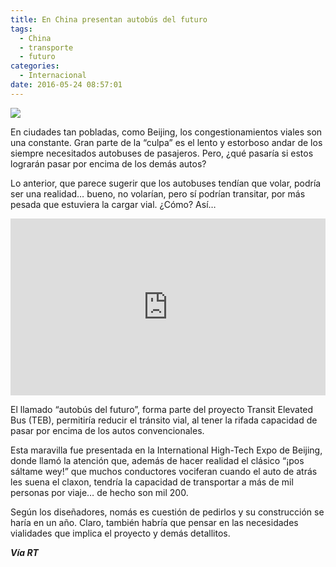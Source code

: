 ```yaml
---
title: En China presentan autobús del futuro
tags:
  - China
  - transporte
  - futuro
categories:
  - Internacional
date: 2016-05-24 08:57:01
---
```

![](https://res.cloudinary.com/pidmx/image/upload/v1464098271/autobus-del-futuro_gkiqeh.jpg)

En ciudades tan pobladas, como Beijing, los congestionamientos viales son una constante. Gran parte de la “culpa” es el lento y estorboso andar de los siempre necesitados autobuses de pasajeros. Pero, ¿qué pasaría si estos lograrán pasar por encima de los demás autos?

Lo anterior, que parece sugerir que los autobuses tendían que volar, podría ser una realidad… bueno, no volarían, pero sí podrían transitar, por más pesada que estuviera la cargar vial. ¿Cómo? Así…

<style>.embed-container { position: relative; padding-bottom: 56.25%; height: 0; overflow: hidden; max-width: 100%; } .embed-container iframe, .embed-container object, .embed-container embed { position: absolute; top: 0; left: 0; width: 100%; height: 100%; }</style><div class='embed-container'><iframe src='https://www.youtube.com/embed//APybYjcm_j4' frameborder='0' allowfullscreen></iframe></div>

El llamado “autobús del futuro”, forma parte del proyecto Transit Elevated Bus (TEB), permitiría reducir el tránsito vial, al tener la rifada capacidad de pasar por encima de los autos convencionales.

Esta maravilla fue presentada en la International High-Tech Expo de Beijing, donde llamó la atención que, además de hacer realidad el clásico “¡pos sáltame wey!” que muchos conductores vociferan cuando el auto de atrás les suena el claxon, tendría la capacidad de transportar a más de mil personas por viaje… de hecho son mil 200.

Según los diseñadores, nomás es cuestión de pedirlos y su construcción se haría en un año. Claro, también habría que pensar en las necesidades vialidades que implica el proyecto y demás detallitos.

***Vía RT***
